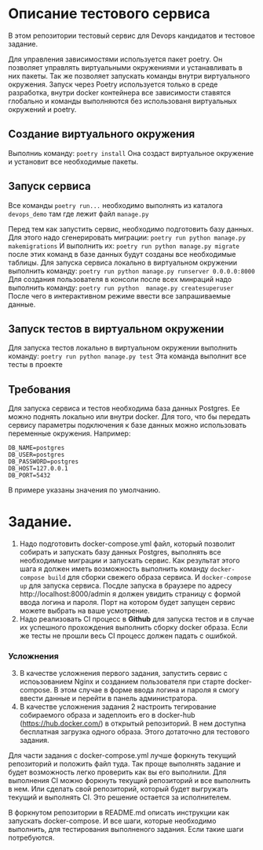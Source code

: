 
# Описание тестового сервиса

В этом репозитории тестовый сервис для Devops кандидатов и тестовое задание.

Для управления зависимостями используется пакет poetry. Он позволяет управлять виртуальными окружениями и устанавливать в них пакеты. Так же позволяет запускать команды внутри виртуального окружения. Запуск через Poetry используется только в среде разработка, внутри docker контейнера все зависимости ставятся глобально и команды выполняются без использованя виртуальных окружений и poetry.

## Создание виртуального окружения
Выполниь команду:
`poetry install`
Она создаст виртуальное окружение и установит все необходимые пакеты.

## Запуск сервиса
Все команды `poetry run...` необходимо выполнять из каталога `devops_demo` там где лежит файл `manage.py`

Перед тем как запустить сервис, необходимо подготовить базу данных. Для этого надо сгенерировать миграции:
`poetry run python manage.py makemigrations`
И выполнить их:
`poetry run python manage.py migrate`
после этих команд в базе данных будут созданы все необходимые таблицы.
Для запуска сервиса локально в виртуальном окружении выполнить команду:
`poetry run python manage.py runserver 0.0.0.0:8000`
Для создания пользователя в консоли после всех минраций надо выполнить команду:
`poetry run python  manage.py createsuperuser`
После чего в интерактивном режиме ввести все запрашиваемые данные.

## Запуск тестов в виртуальном окружении
Для запуска тестов локально в виртуальном окружении выполнить команду:
`poetry run python manage.py test`
Эта команда выполнит все тесты в проекте

## Требования
Для запуска сервиса и тестов необходима база данных Postgres. Ее можно поднять локально или внутри docker. Для того, что бы передать сервису параметры подключения к базе данных можно использовать переменные окружения. Например:
```
DB_NAME=postgres
DB_USER=postgres
DB_PASSWORD=postgres
DB_HOST=127.0.0.1
DB_PORT=5432
```
В примере указаны значения по умолчанию.


# Задание.
1. Надо подготовить docker-compose.yml файл, который позволит собирать и запускать базу данных Postgres, выполнять все необходимые миграции и запускать сервис. Как результат этого шага  я должен иметь возможность выполнить команду `docker-compose build` для сборки свежего образа сервиса. И `docker-compose up` для запуска сервиса. Посдле запуска в браузере по адресу http://localhost:8000/admin я должен увидить страницу с формой ввода логина и пароля. Порт на котором будет запущен сервис можете выбрать на ваше усмотрение.
2. Надо реализовать CI процесс в **Github** для запуска тестов и в случае их успешного прохождения выполнить сборку docker образа. Если же тесты не прошли весь CI процесс должен падать с ошибкой.

### Усложнения
3. В качестве усложнения первого задания, запустить сервис с испоьзованием Nginx и созданием пользователя при старте docker-compose. В этом случае в форме ввода логина и пароля я смогу ввести данные и перейти в панель администратора.
4. В качестве усложнения задания 2 настроить тегирование собираемого образа и задеплоить его в docker-hub (https://hub.docker.com/) в открытый репозиторий. В нем доступна бесплатная загрузка одного образа. Этого дотаточно для тестового задания.

Для части задания с docker-compose.yml лучше форкнуть текущий репозиторий и положить файл туда. Так проще выполнять задание и будет возможность легко проверить как вы его выполнили.
Для выполнения CI можно форкнуть текущий репозиторий и все выполнить в нем. Или сделать свой репозиторий, который будет выгружать текущий и выполнять CI. Это решение остается за исполнителем. 

В форкнутом репозитории в README.md описать инструкции как запускать docker-compose. И все шаги, которые необходимо выполнить, для тестирования выполненого задания. Если такие шаги потребуются. 

